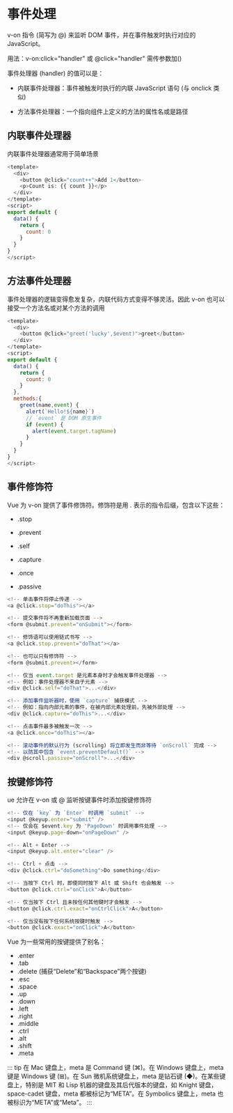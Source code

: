 # 事件处理

v-on 指令 (简写为 @) 来监听 DOM 事件，并在事件触发时执行对应的 JavaScript。

用法：v-on:click="handler" 或 @click="handler" 需传参数加()

事件处理器 (handler) 的值可以是：

- 内联事件处理器：事件被触发时执行的内联 JavaScript 语句 (与 onclick 类似)

- 方法事件处理器：一个指向组件上定义的方法的属性名或是路径

## 内联事件处理器

内联事件处理器通常用于简单场景

```js
<template>
  <div>
    <button @click="count++">Add 1</button>
    <p>Count is: {{ count }}</p>
  </div>
</template>
<script>
export default {
  data() {
    return {
      count: 0
    }
  }
}
</script>

```

## 方法事件处理器

事件处理器的逻辑变得愈发复杂，内联代码方式变得不够灵活。因此 v-on 也可以接受一个方法名或对某个方法的调用

```js
<template>
  <div>
    <button @click="greet('lucky',$event)">greet</button>
  </div>
</template>
<script>
export default {
  data() {
    return {
      count: 0
    }
  },
  methods:{
    greet(name,event) {
      alert(`Hello!${name}`)
      // `event` 是 DOM 原生事件
      if (event) {
        alert(event.target.tagName)
      }
    }
  }
}
</script>
```

## 事件修饰符

Vue 为 v-on 提供了事件修饰符。修饰符是用 . 表示的指令后缀，包含以下这些：

- .stop

- .prevent

- .self

- .capture

- .once

- .passive

```js
<!-- 单击事件将停止传递 -->
<a @click.stop="doThis"></a>

<!-- 提交事件将不再重新加载页面 -->
<form @submit.prevent="onSubmit"></form>

<!-- 修饰语可以使用链式书写 -->
<a @click.stop.prevent="doThat"></a>

<!-- 也可以只有修饰符 -->
<form @submit.prevent></form>

<!-- 仅当 event.target 是元素本身时才会触发事件处理器 -->
<!-- 例如：事件处理器不来自子元素 -->
<div @click.self="doThat">...</div>

<!-- 添加事件监听器时，使用 `capture` 捕获模式 -->
<!-- 例如：指向内部元素的事件，在被内部元素处理前，先被外部处理 -->
<div @click.capture="doThis">...</div>

<!-- 点击事件最多被触发一次 -->
<a @click.once="doThis"></a>

<!-- 滚动事件的默认行为 (scrolling) 将立即发生而非等待 `onScroll` 完成 -->
<!-- 以防其中包含 `event.preventDefault()` -->
<div @scroll.passive="onScroll">...</div>

```

## 按键修饰符

ue 允许在 v-on 或 @ 监听按键事件时添加按键修饰符

```js
<!-- 仅在 `key` 为 `Enter` 时调用 `submit` -->
<input @keyup.enter="submit" />
<!-- 仅会在 $event.key 为 'PageDown' 时调用事件处理 -->
<input @keyup.page-down="onPageDown" />

<!-- Alt + Enter -->
<input @keyup.alt.enter="clear" />

<!-- Ctrl + 点击 -->
<div @click.ctrl="doSomething">Do something</div>

<!-- 当按下 Ctrl 时，即使同时按下 Alt 或 Shift 也会触发 -->
<button @click.ctrl="onClick">A</button>

<!-- 仅当按下 Ctrl 且未按任何其他键时才会触发 -->
<button @click.ctrl.exact="onCtrlClick">A</button>

<!-- 仅当没有按下任何系统按键时触发 -->
<button @click.exact="onClick">A</button>

```

Vue 为一些常用的按键提供了别名：

- .enter
- .tab
- .delete (捕获“Delete”和“Backspace”两个按键)
- .esc
- .space
- .up
- .down
- .left
- .right
- .middle
- .ctrl
- .alt
- .shift
- .meta

::: tip
在 Mac 键盘上，meta 是 Command 键 (⌘)。在 Windows 键盘上，meta 键是 Windows 键 (⊞)。在 Sun 微机系统键盘上，meta 是钻石键 (◆)。在某些键盘上，特别是 MIT 和 Lisp 机器的键盘及其后代版本的键盘，如 Knight 键盘，space-cadet 键盘，meta 都被标记为“META”。在 Symbolics 键盘上，meta 也被标识为“META”或“Meta”。
:::
